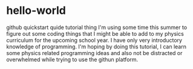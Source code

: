 # hello-world
github quickstart quide tutorial thing
I'm using some time this summer to figure out some coding things that I might be able to add to my physics curriculum for the upcoming school year.  I have only very introductory knowledge of programming.  I'm hoping by doing this tutorial, I can learn some physics related programming ideas and also not be distracted or overwhelmed while trying to use the githun platform.
